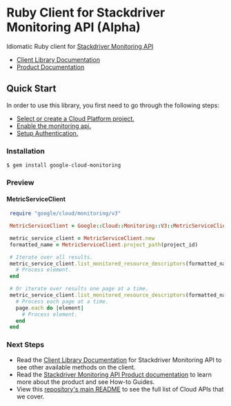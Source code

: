 # Ruby Client for Stackdriver Monitoring API (Alpha)

Idiomatic Ruby client for [Stackdriver Monitoring API][Product Documentation]

- [Client Library Documentation][]
- [Product Documentation][]

## Quick Start
In order to use this library, you first need to go through the following steps:

- [Select or create a Cloud Platform project.](https://console.cloud.google.com/project)
- [Enable the monitoring api.](https://console.cloud.google.com/apis/api/monitoring)
- [Setup Authentication.](https://googlecloudplatform.github.io/google-cloud-ruby/#/docs/google-cloud/master/guides/authentication)

### Installation
```
$ gem install google-cloud-monitoring
```

### Preview
#### MetricServiceClient
```rb
 require "google/cloud/monitoring/v3"

 MetricServiceClient = Google::Cloud::Monitoring::V3::MetricServiceClient

 metric_service_client = MetricServiceClient.new
 formatted_name = MetricServiceClient.project_path(project_id)

 # Iterate over all results.
 metric_service_client.list_monitored_resource_descriptors(formatted_name).each do |element|
   # Process element.
 end

 # Or iterate over results one page at a time.
 metric_service_client.list_monitored_resource_descriptors(formatted_name).each_page do |page|
   # Process each page at a time.
   page.each do |element|
     # Process element.
   end
 end
```

### Next Steps
- Read the [Client Library Documentation][] for Stackdriver Monitoring API to see other available methods on the client.
- Read the [Stackdriver Monitoring API Product documentation][Product Documentation] to learn more about the product and see How-to Guides.
- View this [repository's main README](https://github.com/GoogleCloudPlatform/google-cloud-ruby/blob/master/README.md) to see the full list of Cloud APIs that we cover.

[Client Library Documentation]: https://googlecloudplatform.github.io/google-cloud-ruby/#/docs/google-cloud-monitoring/latest/google/monitoring/v3
[Product Documentation]: https://cloud.google.com/monitoring